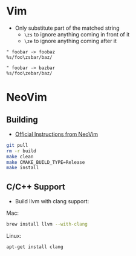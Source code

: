 # Vim

- Only substitute part of the matched string
    - `\zs` to ignore anything coming in front of it
    - `\ze` to ignore anything coming after it

```vim
" foobar -> foobaz
%s/foo\zsbar/baz/

" foobar -> bazbar
%s/foo\zebar/baz/
```

# NeoVim

## Building

- [Official Instructions from NeoVim](https://github.com/neovim/neovim/wiki/Building-Neovim)

```bash
git pull
rm -r build
make clean
make CMAKE_BUILD_TYPE=Release
make install
```

## C/C++ Support

- Build llvm with clang support:

Mac:

```bash
brew install llvm --with-clang
```

Linux:

```bash
apt-get install clang
```
